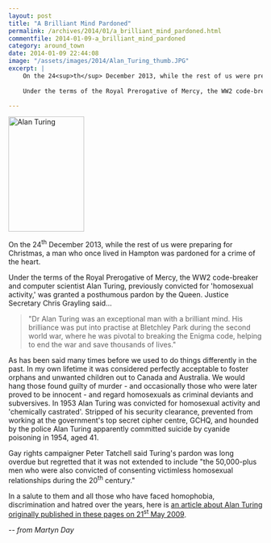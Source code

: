 ```yaml
---
layout: post
title: "A Brilliant Mind Pardoned"
permalink: /archives/2014/01/a_brilliant_mind_pardoned.html
commentfile: 2014-01-09-a_brilliant_mind_pardoned
category: around_town
date: 2014-01-09 22:44:08
image: "/assets/images/2014/Alan_Turing_thumb.JPG"
excerpt: |
    On the 24<sup>th</sup> December 2013, while the rest of us were preparing for Christmas, a man who once lived in Hampton was pardoned for a crime of the heart.
    
    Under the terms of the Royal Prerogative of Mercy, the WW2 code-breaker and computer scientist  Alan Turing, previously convicted for 'homosexual activity,' was granted a posthumous pardon by the Queen.

---
```


<a href="/assets/images/2014/Alan_Turing.JPG" title="See larger version of - Alan Turing"><img src="/assets/images/2014/Alan_Turing_thumb.JPG" width="150" height="228" alt="Alan Turing" class="photo right" /></a>

On the 24<sup>th</sup> December 2013, while the rest of us were preparing for Christmas, a man who once lived in Hampton was pardoned for a crime of the heart.

Under the terms of the Royal Prerogative of Mercy, the WW2 code-breaker and computer scientist Alan Turing, previously convicted for 'homosexual activity,' was granted a posthumous pardon by the Queen. Justice Secretary Chris Grayling said...

> "Dr Alan Turing was an exceptional man with a brilliant mind. His brilliance was put into practise at Bletchley Park during the second world war, where he was pivotal to breaking the Enigma code, helping to end the war and save thousands of lives."

As has been said many times before we used to do things differently in the past. In my own lifetime it was considered perfectly acceptable to foster orphans and unwanted children out to Canada and Australia. We would hang those found guilty of murder - and occasionally those who were later proved to be innocent - and regard homosexuals as criminal deviants and subversives. In 1953 Alan Turing was convicted for homosexual activity and 'chemically castrated'. Stripped of his security clearance, prevented from working at the government's top secret cipher centre, GCHQ, and hounded by the police Alan Turing apparently committed suicide by cyanide poisoning in 1954, aged 41.

Gay rights campaigner Peter Tatchell said Turing's pardon was long overdue but regretted that it was not extended to include "the 50,000-plus men who were also convicted of consenting victimless homosexual relationships during the 20<sup>th</sup> century."

In a salute to them and all those who have faced homophobia, discrimination and hatred over the years, here is [an article about Alan Turing originally published in these pages on 21<sup>st</sup> May 2009](/archives/2009/05/turings_poisoned_apple.html).

<cite>-- from Martyn Day</cite>
